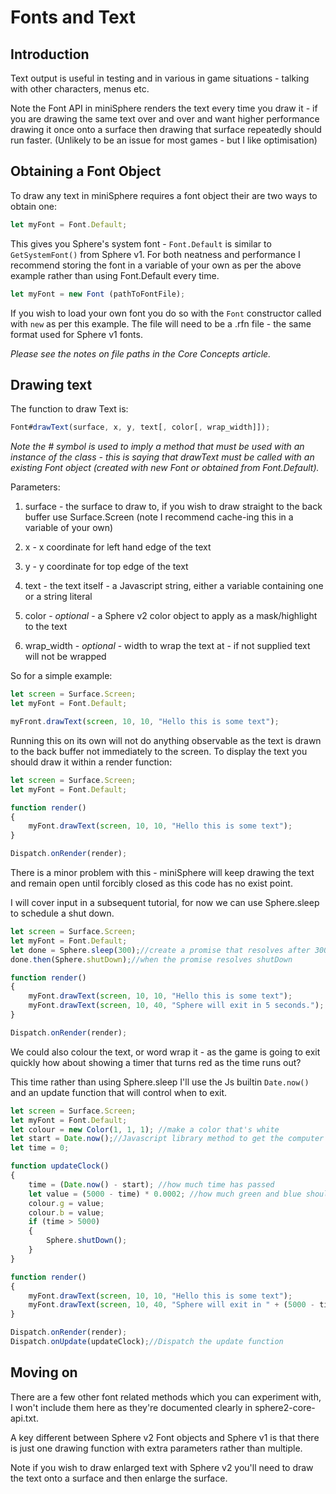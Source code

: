 # Fonts and Text

## Introduction

Text output is useful in testing and in various in game situations - talking with other characters, menus etc.

Note the Font API in miniSphere renders the text every time you draw it - if you are drawing the same text over and over and want higher performance drawing it once onto a surface then drawing that surface repeatedly should run faster. (Unlikely to be an issue for most games - but I like optimisation)

## Obtaining a Font Object

To draw any text in miniSphere requires a font object their are two ways to obtain one:

```js
let myFont = Font.Default;
```

This gives you Sphere's system font - ```Font.Default``` is similar to ```GetSystemFont()``` from Sphere v1. For both neatness and performance I recommend storing the font in a variable of your own as per the above example rather than using Font.Default every time.

```js
let myFont = new Font (pathToFontFile);
```

If you wish to load your own font you do so with the ```Font``` constructor called with ```new``` as per this example. The file will need to be a .rfn file - the same format used for Sphere v1 fonts.

*Please see the notes on file paths in the Core Concepts article.*

## Drawing text

The function to draw Text is:

```js
Font#drawText(surface, x, y, text[, color[, wrap_width]]);
```

*Note the # symbol is used to imply a method that must be used with an instance of the class - this is saying that drawText must be called with an existing Font object (created with new Font or obtained from Font.Default).*

Parameters:

1. surface - the surface to draw to, if you wish to draw straight to the back buffer use Surface.Screen (note I recommend cache-ing this in a variable of your own)

2. x - x coordinate for left hand edge of the text

3. y - y coordinate for top edge of the text

4. text - the text itself - a Javascript string, either a variable containing one or a string literal

5. color - *optional* - a Sphere v2 color object to apply as a mask/highlight to the text

6. wrap_width - *optional* - width to wrap the text at - if not supplied text will not be wrapped

So for a simple example:

```js
let screen = Surface.Screen;
let myFont = Font.Default;

myFront.drawText(screen, 10, 10, "Hello this is some text");
```

Running this on its own will not do anything observable as the text is drawn to the back buffer not immediately to the screen. To display the text you should draw it within a render function:

```js
let screen = Surface.Screen;
let myFont = Font.Default;

function render()
{
    myFont.drawText(screen, 10, 10, "Hello this is some text");
}

Dispatch.onRender(render);
```

There is a minor problem with this - miniSphere will keep drawing the text and remain open until forcibly closed as this code has no exist point.

I will cover input in a subsequent tutorial, for now we can use Sphere.sleep to schedule a shut down.

```js
let screen = Surface.Screen;
let myFont = Font.Default;
let done = Sphere.sleep(300);//create a promise that resolves after 300 frames
done.then(Sphere.shutDown);//when the promise resolves shutDown

function render()
{
    myFont.drawText(screen, 10, 10, "Hello this is some text");
    myFont.drawText(screen, 10, 40, "Sphere will exit in 5 seconds.");
}

Dispatch.onRender(render);
```

We could also colour the text, or word wrap it - as the game is going to exit quickly how about showing a timer that turns red as the time runs out?

This time rather than using Sphere.sleep I'll use the Js builtin ```Date.now()``` and an update function that will control when to exit.

```js
let screen = Surface.Screen;
let myFont = Font.Default;
let colour = new Color(1, 1, 1); //make a color that's white
let start = Date.now();//Javascript library method to get the computer clock time in milliseconds
let time = 0;

function updateClock()
{
    time = (Date.now() - start); //how much time has passed
    let value = (5000 - time) * 0.0002; //how much green and blue should fade away
    colour.g = value;
    colour.b = value;
    if (time > 5000)
    {
        Sphere.shutDown();
    }
}

function render()
{
    myFont.drawText(screen, 10, 10, "Hello this is some text");
    myFont.drawText(screen, 10, 40, "Sphere will exit in " + (5000 - time) + " milliseconds.", colour);
}

Dispatch.onRender(render);
Dispatch.onUpdate(updateClock);//Dispatch the update function
```

## Moving on

There are a few other font related methods which you can experiment with, I won't include them here as they're documented clearly in sphere2-core-api.txt.

A key different between Sphere v2 Font objects and Sphere v1 is that there is just one drawing function with extra parameters rather than multiple.

Note if you wish to draw enlarged text with Sphere v2 you'll need to draw the text onto a surface and then enlarge the surface.
